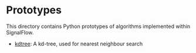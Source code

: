 # Prototypes

This directory contains Python prototypes of algorithms implemented within SignalFlow.

- [kdtree](kdtree): A kd-tree, used for nearest neighbour search
